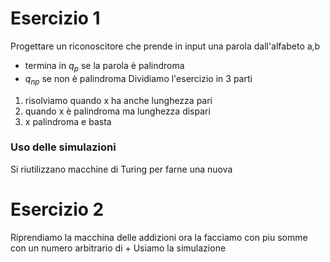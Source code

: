 # Esercizio 1 
Progettare un riconoscitore che prende in input una parola dall'alfabeto a,b 
- termina in $q_p$ se la parola è palindroma
- $q_{np}$ se non è palindroma
Dividiamo l'esercizio in 3 parti
1. risolviamo quando x ha anche lunghezza pari
2. quando x è palindroma ma lunghezza dispari
3. x palindroma e basta

### Uso delle simulazioni
Si riutilizzano macchine di Turing per farne una nuova

# Esercizio 2
Riprendiamo la macchina delle addizioni
ora la facciamo con piu somme con un numero arbitrario di +
Usiamo la simulazione

